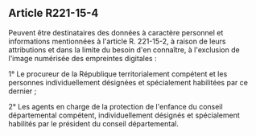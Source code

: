 ## Article R221-15-4

Peuvent être destinataires des données à caractère personnel et informations mentionnées à l'article R.
221-15-2, à raison de leurs attributions et dans la limite du besoin d'en connaître, à l'exclusion de l'image
numérisée des empreintes digitales :

1° Le procureur de la République territorialement compétent et les personnes individuellement désignées et
spécialement habilitées par ce dernier ;

2° Les agents en charge de la protection de l'enfance du conseil départemental compétent, individuellement
désignés et spécialement habilités par le président du conseil départemental.

